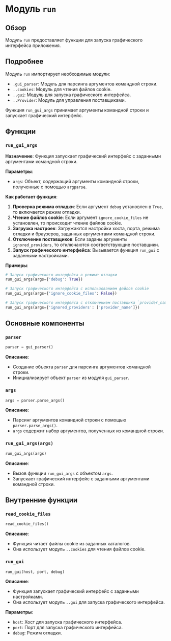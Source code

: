 # Модуль `run`

## Обзор

Модуль `run` предоставляет функции для запуска графического интерфейса приложения. 

## Подробнее

Модуль `run` импортирует необходимые модули:

- `.gui_parser`: Модуль для парсинга аргументов командной строки.
- `..cookies`: Модуль для чтения файлов cookie.
- `..gui`: Модуль для запуска графического интерфейса.
- `..Provider`: Модуль для управления поставщиками.

Функция `run_gui_args` принимает аргументы командной строки и запускает графический интерфейс.

## Функции

### `run_gui_args`

**Назначение**: Функция запускает графический интерфейс с заданными аргументами командной строки.

**Параметры**:

- `args`: Объект, содержащий аргументы командной строки, полученные с помощью `argparse`.

**Как работает функция**:

1. **Проверка режима отладки**: Если аргумент `debug` установлен в `True`, то включается режим отладки.
2. **Чтение файлов cookie**: Если аргумент `ignore_cookie_files` не установлен, то происходит чтение файлов cookie.
3. **Загрузка настроек**: Загружаются настройки хоста, порта, режима отладки и браузеров, заданных аргументами командной строки.
4. **Отключение поставщиков**: Если заданы аргументы `ignored_providers`, то отключаются соответствующие поставщики.
5. **Запуск графического интерфейса**: Вызывается функция `run_gui` с заданными настройками.

**Примеры**:

```python
# Запуск графического интерфейса в режиме отладки
run_gui_args(args={'debug': True})

# Запуск графического интерфейса с использованием файлов cookie
run_gui_args(args={'ignore_cookie_files': False})

# Запуск графического интерфейса с отключением поставщика `provider_name`
run_gui_args(args={'ignored_providers': ['provider_name']})
```

## Основные компоненты

### `parser`

```python
parser = gui_parser()
```

**Описание**: 
- Создание объекта `parser` для парсинга аргументов командной строки.
- Инициализирует объект `parser` из модуля `gui_parser`.

### `args`

```python
args = parser.parse_args()
```

**Описание**: 
- Парсинг аргументов командной строки с помощью `parser.parse_args()`.
- `args` содержит набор аргументов, полученных из командной строки.

### `run_gui_args(args)`

```python
run_gui_args(args)
```

**Описание**: 
- Вызов функции `run_gui_args` с объектом `args`.
- Запускает графический интерфейс с заданными аргументами командной строки.

## Внутренние функции

### `read_cookie_files`

```python
read_cookie_files()
```

**Описание**:
- Функция читает файлы cookie из заданных каталогов.
- Она использует модуль `..cookies` для чтения файлов cookie.


### `run_gui`

```python
run_gui(host, port, debug)
```

**Описание**: 
- Функция запускает графический интерфейс с заданными настройками.
- Она использует модуль `..gui` для запуска графического интерфейса.

**Параметры**:

- `host`: Хост для запуска графического интерфейса.
- `port`: Порт для запуска графического интерфейса.
- `debug`: Режим отладки.